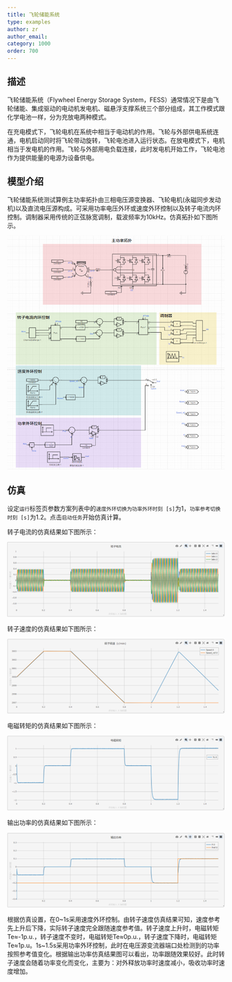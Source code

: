 ```yaml
---
title: 飞轮储能系统
type: examples
author: zr
author_email: 
category: 1000
order: 700
---
```


## 描述
飞轮储能系统（Flywheel Energy Storage System，FESS）通常情况下是由飞轮储能、集成驱动的电动机发电机、磁悬浮支撑系统三个部分组成，其工作模式跟化学电池一样，分为充放电两种模式。

在充电模式下，飞轮电机在系统中相当于电动机的作用。飞轮与外部供电系统连通，电机启动同时将飞轮带动旋转，飞轮电池进入运行状态。在放电模式下，电机相当于发电机的作用。飞轮与外部用电负载连接，此时发电机开始工作，飞轮电池作为提供能量的电源为设备供电。

## 模型介绍

飞轮储能系统测试算例主功率拓扑由三相电压源变换器、飞轮电机(永磁同步发动机)以及直流电压源构成。可采用功率电压外环或速度外环控制以及转子电流内环控制。调制器采用传统的正弦脉宽调制，载波频率为10kHz。仿真拓扑如下图所示。

![拓扑图](./FESS1.png "拓扑图")

## 仿真

设定`运行`标签页参数方案列表中的`速度外环切换为功率外环时刻 [s]`为1，`功率参考切换时刻 [s]`为1.2。点击`启动任务`开始仿真计算。

转子电流的仿真结果如下图所示：

![转子电流](./FESS2.png "仿真结果图")

转子速度的仿真结果如下图所示：

![转子速度](./FESS3.png "仿真结果图")

电磁转矩的仿真结果如下图所示：

![电磁转矩](./FESS4.png "仿真结果图")

输出功率的仿真结果如下图所示：

![输出功率](./FESS5.png "仿真结果图")

根据仿真设置，在0\~1s采用速度外环控制。由转子速度仿真结果可知，速度参考先上升后下降，实际转子速度完全跟随速度参考值。转子速度上升时，电磁转矩Te≈-1p.u.，转子速度不变时，电磁转矩Te≈0p.u.，转子速度下降时，电磁转矩Te≈1p.u。1s\~1.5s采用功率外环控制，此时在电压源变流器端口处检测到的功率按照参考值变化。根据输出功率仿真结果图可以看出，功率跟随效果较好。此时转子速度会随着功率变化而变化，主要为：对外释放功率时速度减小，吸收功率时速度增加。
